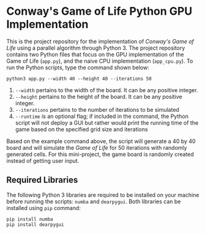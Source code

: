 # Conway's Game of Life Python GPU Implementation

This is the project repository for the implementation of *Conway's Game of Life* using a parallel algorithm through Python 3. The project repository contains two Python files that focus on the GPU implementation of the Game of Life (`app.py`), and the naive CPU implementation (`app_cpu.py`). To run the Python scripts, type the command shown below:

```
python3 app.py --width 40 --height 40 --iterations 50
```

1. `--width` pertains to the width of the board. It can be any positive integer.
2. `--height` pertains to the height of the board. It can be any positive integer.
3. `--iterations` pertains to the number of iterations to be simulated
4. `--runtime` is an optional flag; if included in the command, the Python script will not deploy a GUI but rather would print the running time of the game based on the specified grid size and iterations

Based on the example command above, the script will generate a 40 by 40 board and will simulate the *Game of Life* for 50 iterations with randomly generated cells. For this mini-project, the game board is randomly created instead of getting user input. 

## Required Libraries

The following Python 3 libraries are required to be installed on your machine before running the scripts: `numba` and `dearpygui`. Both libraries can be installed using `pip` command:

```
pip install numba
pip install dearpygui
```